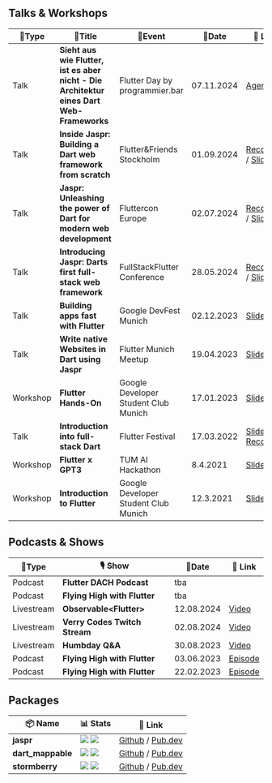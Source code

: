 ## Talks & Workshops

| 📢Type   | 💬Title                                                                                  | 📍Event                              | 📆Date     | 🔗 Link                                                                                                                                                           |
|----------|------------------------------------------------------------------------------------------|--------------------------------------|------------|-------------------------------------------------------------------------------------------------------------------------------------------------------------------| 
| Talk     | **Sieht aus wie Flutter, ist es aber nicht - Die Architektur eines Dart Web-Frameworks** | Flutter Day by programmier.bar       | 07.11.2024 | [Agenda](https://flutterday.programmier.bar/)                                                                                                                     |
| Talk     | **Inside Jaspr: Building a Dart web framework from scratch**                             | Flutter&Friends Stockholm            | 01.09.2024 | [Recording](https://www.youtube.com/watch?v=j2rODBDY0G8&t=144s&ab_channel=Flutter%26Friends) / [Slides](resources/flutternfriends_slides.pdf)                     |
| Talk     | **Jaspr: Unleashing the power of Dart for modern web development**                       | Fluttercon Europe                    | 02.07.2024 | [Recording](https://www.droidcon.com/2024/09/03/jaspr-unleashing-the-power-of-dart-for-modern-web-development/) / [Slides](resources/fluttercon_slides.pdf)       |
| Talk     | **Introducing Jaspr: Darts first full-stack web framework**                              | FullStackFlutter Conference          | 28.05.2024 | [Recording](https://www.youtube.com/watch?v=NONg5Fi5oQ8) / [Slides](resources/fullstackflutter_slides.pdf)                                                        |
| Talk     | **Building apps fast with Flutter**                                                      | Google DevFest Munich                | 02.12.2023 | [Slides](https://www.canva.com/design/DAF1wDLTTsI/L5dXKCdYhFuv2fauORSogw/view?utm_content=DAF1wDLTTsI&utm_campaign=designshare&utm_medium=link&utm_source=editor) |
| Talk     | **Write native Websites in Dart using Jaspr**                                            | Flutter Munich Meetup                | 19.04.2023 | [Slides](https://www.canva.com/design/DAFgb9LFMTs/yo1RupgM6oIPkzhpQevg4g/view?utm_content=DAFgb9LFMTs&utm_campaign=designshare&utm_medium=link&utm_source=editor) |
| Workshop | **Flutter Hands-On**                                                                     | Google Developer Student Club Munich | 17.01.2023 | [Slides](https://docs.google.com/presentation/d/11OHDwZ56QaOASoJ1-5x4shw8RCkyQp4DMR0ryVjHGkw/edit?usp=sharing)                                                    |
| Talk     | **Introduction into full-stack Dart**                                                    | Flutter Festival                     | 17.03.2022 | [Slides](https://docs.google.com/presentation/d/1VE1ERRZm6uzMBcZ35ZoTL2x7ND4o_WEXq8Vv0brTnh0/edit?usp=sharing) / [Recording](https://youtu.be/hC7MEygWn0k)        |
| Workshop | **Flutter x GPT3**                                                                       | TUM AI Hackathon                     | 8.4.2021   | [Slides](https://docs.google.com/presentation/d/1TkBvNriv_hfbRFHrDY8td5nYCMOx_D_7XkqkImkktGs/edit?usp=sharing)                                                    |
| Workshop | **Introduction to Flutter**                                                              | Google Developer Student Club Munich | 12.3.2021  | [Slides](https://docs.google.com/presentation/d/1yd9VY2wY2LHzgUBDXVSIMTP4wY9Z77FkRf3oirGA1XY/edit?usp=sharing)                                                    |

## Podcasts & Shows

| 📢Type     | 🎙️ Show                      | 📆Date     | 🔗 Link                                                                                      |
|------------|-------------------------------|------------|----------------------------------------------------------------------------------------------|
| Podcast    | **Flutter DACH Podcast**      | tba        |                                                                                              |
| Podcast    | **Flying High with Flutter**  | tba        |                                                                                              |
| Livestream | **Observable\<Flutter\>**     | 12.08.2024 | [Video](https://www.youtube.com/watch?v=80sZBijcRa8&t=1s&ab_channel=Flutter)                 |
| Livestream | **Verry Codes Twitch Stream** | 02.08.2024 | [Video](https://www.youtube.com/watch?v=b0Y0veB_K6c&ab_channel=VerryCodes)                   |
| Livestream | **Humbday Q&A**               | 30.08.2023 | [Video](https://www.youtube.com/live/ktfETmAwisQ?si=TfnqMQyjrfqdMPFJ)                        |
| Podcast    | **Flying High with Flutter**  | 03.06.2023 | [Episode](https://open.spotify.com/episode/0l0jqP1aRGiT292j5DQ300?si=LBYaAapsSKmk-Zle_AKKDA) |
| Podcast    | **Flying High with Flutter**  | 22.02.2023 | [Episode](https://open.spotify.com/episode/1j69pbMhIeOqCvWDjypVzN?si=7a2d41f21d7447c3)       |

## Packages

| 📦 Name           | 📊 Stats                                                                                                                                                                                                                      | 🔗 Link                                                                                                 |
|-------------------|-------------------------------------------------------------------------------------------------------------------------------------------------------------------------------------------------------------------------------|---------------------------------------------------------------------------------------------------------|
| **jaspr**         | ![](https://img.shields.io/github/stars/schultek/jaspr?style=flat&logo=github&color=8957e5&labelColor=333940) ![](https://img.shields.io/pub/likes/jaspr?style=flat&logo=dart&color=00589B&labelColor=333940)                 | [Github](https://github.com/schultek/jaspr) / [Pub.dev](https://pub.dev/packages/jaspr)                 |
| **dart_mappable** | ![](https://img.shields.io/github/stars/schultek/dart_mappable?style=flat&logo=github&color=8957e5&labelColor=333940) ![](https://img.shields.io/pub/likes/dart_mappable?style=flat&logo=dart&color=00589B&labelColor=333940) | [Github](https://github.com/schultek/dart_mappable) / [Pub.dev](https://pub.dev/packages/dart_mappable) |
| **stormberry**    | ![](https://img.shields.io/github/stars/schultek/stormberry?style=flat&logo=github&color=8957e5&labelColor=333940) ![](https://img.shields.io/pub/likes/stormberry?style=flat&logo=dart&color=00589B&labelColor=333940)       | [Github](https://github.com/schultek/stormberry) / [Pub.dev](https://pub.dev/packages/stormberry)       |
